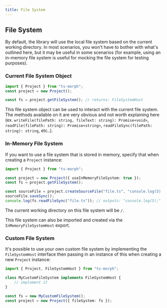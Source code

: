 ```yaml
---
title: File System
---
```


## File System

By default, the library will use the local file system based on the current working directory. In most scenarios, you won't have to bother with what's outlined here, but it may be useful in some scenarios (for example, using an in-memory file system is useful for mocking the file system for testing purposes).

### Current File System Object

```ts
import { Project } from "ts-morph";
const project = new Project();

const fs = project.getFileSystem(); // returns: FileSystemHost
```

This file system object can be used to interact with the current file system. The methods available on it are very obvious and not worth explaining
here (ex. `writeFile(filePath: string, fileText: string): Promise<void>`, `readFile(filePath: string): Promise<string>`, `readFileSync(filePath: string): string`, etc..).

### In-Memory File System

If you want to use a file system that is stored in memory, specify that when creating a `Project` instance:

```ts
import { Project } from "ts-morph";

const project = new Project({ useInMemoryFileSystem: true });
const fs = project.getFileSystem();

const sourceFile = project.createSourceFile("file.ts", "console.log(5);");
sourceFile.saveSync();
console.log(fs.readFileSync("file.ts")); // outputs: "console.log(5);"
```

The current working directory on this file system will be `/`.

This file system can also be imported and created via the `InMemoryFileSystemHost` export.

### Custom File System

It's possible to use your own custom file system by implementing the `FileSystemHost` interface then passing in an instance of this when creating a new `Project` instance:

```ts ignore-error: 2420, 2345, 2740
import { Project, FileSystemHost } from "ts-morph";

class MyCustomFileSystem implements FileSystemHost {
    // implement it
}

const fs = new MyCustomFileSystem();
const project = new Project({ fileSystem: fs });
```
